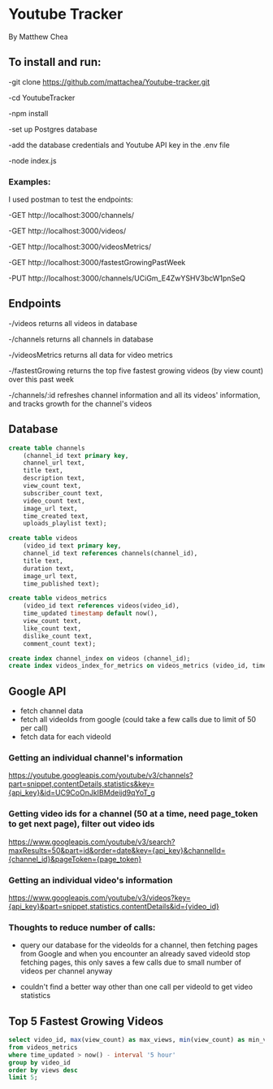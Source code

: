 # Youtube Tracker

By Matthew Chea

## To install and run:

-git clone https://github.com/mattachea/Youtube-tracker.git

-cd YoutubeTracker

-npm install

-set up Postgres database

-add the database credentials and Youtube API key in the .env file

-node index.js

### Examples:

I used postman to test the endpoints:

-GET http://localhost:3000/channels/

-GET http://localhost:3000/videos/

-GET http://localhost:3000/videosMetrics/

-GET http://localhost:3000/fastestGrowingPastWeek

-PUT http://localhost:3000/channels/UCiGm_E4ZwYSHV3bcW1pnSeQ

## Endpoints

-/videos
returns all videos in database

-/channels
returns all channels in database

-/videosMetrics
returns all data for video metrics

-/fastestGrowing
returns the top five fastest growing videos (by view count) over this past week

-/channels/:id
refreshes channel information and all its videos' information, and tracks growth for the channel's videos

## Database

```sql
create table channels
    (channel_id text primary key,
    channel_url text,
    title text,
    description text,
    view_count text,
    subscriber_count text,
    video_count text,
    image_url text,
    time_created text,
    uploads_playlist text);

create table videos
    (video_id text primary key,
    channel_id text references channels(channel_id),
    title text,
    duration text,
    image_url text,
    time_published text);

create table videos_metrics
    (video_id text references videos(video_id),
    time_updated timestamp default now(),
    view_count text,
    like_count text,
    dislike_count text,
    comment_count text);

create index channel_index on videos (channel_id);
create index videos_index_for_metrics on videos_metrics (video_id, time_updated);

```

## Google API

- fetch channel data
- fetch all videoIds from google (could take a few calls due to limit of 50 per call)
- fetch data for each videoId

### Getting an individual channel's information

https://youtube.googleapis.com/youtube/v3/channels?part=snippet,contentDetails,statistics&key={api_key}&id=UC9CoOnJkIBMdeijd9qYoT_g

### Getting video ids for a channel (50 at a time, need page_token to get next page), filter out video ids

https://www.googleapis.com/youtube/v3/search?maxResults=50&part=id&order=date&key={api_key}&channelId={channel_id}&pageToken={page_token}

### Getting an individual video's information

https://www.googleapis.com/youtube/v3/videos?key={api_key}&part=snippet,statistics,contentDetails&id={video_id}

### Thoughts to reduce number of calls:

- query our database for the videoIds for a channel, then fetching pages from Google and when you encounter an already saved videoId stop fetching pages, this only saves a few calls due to small number of videos per channel anyway

- couldn't find a better way other than one call per videoId to get video statistics

## Top 5 Fastest Growing Videos

```sql
select video_id, max(view_count) as max_views, min(view_count) as min_views, max(view_count)::INTEGER-min(view_count)::INTEGER as views
from videos_metrics
where time_updated > now() - interval '5 hour'
group by video_id
order by views desc
limit 5;
```

